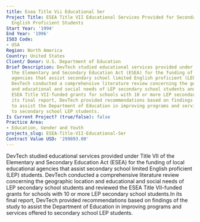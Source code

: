 ```yaml
---
title: Esea Title Vii Educational Ser
Project Title: ESEA Title VII Educational Services Provided for Secondary School Limited
  English Proficient Students
Start Year: '1994'
End Year: '1996'
ISO3 Code:
- USA
Region: North America
Country: United States
Client/ Donor: U.S. Department of Education
Brief Description: DevTech studied educational services provided under Title VII of
  the Elementary and Secondary Education Act (ESEA) for the funding of local educational
  agencies that assist secondary school limited English proficient (LEP) students.
  DevTech conducted a comprehensive literature review concerning the geographic location
  and educational and social needs of LEP secondary school students and reviewed the
  ESEA Title VII-funded grants for schools with 10 or more LEP secondary school students.In
  its final report, DevTech provided recommendations based on findings of the study
  to assist the Department of Education in improving programs and services offered
  to secondary school LEP students.
Is Current Project? (true/false): false
Practice Area:
- Education, Gender and Youth
projects_slug: ESEA-Title-VII-Educational-Ser
Contract Value USD: '299893.00'
---
```


DevTech studied educational services provided under Title VII of the Elementary and Secondary Education Act (ESEA) for the funding of local educational agencies that assist secondary school limited English proficient (LEP) students. DevTech conducted a comprehensive literature review concerning the geographic location and educational and social needs of LEP secondary school students and reviewed the ESEA Title VII-funded grants for schools with 10 or more LEP secondary school students.In its final report, DevTech provided recommendations based on findings of the study to assist the Department of Education in improving programs and services offered to secondary school LEP students.